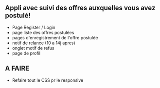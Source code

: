 ## Appli avec suivi des offres auxquelles vous avez postulé!

- Page Register / Login
- page liste des offres postulées
- pages d'enregistrement de l'offre postulée
- notif de relance (10 a 14j apres)
- onglet motif de refus
- page de profil



## A FAIRE
- Refaire tout le CSS pr le responsive
